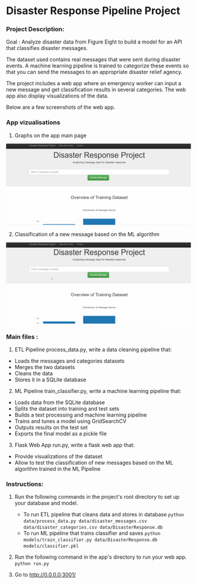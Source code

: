 # Disaster Response Pipeline Project

### Project Description:

Goal : Analyze disaster data from Figure Eight to build a model for an API that classifies disaster messages.

The dataset used contains real messages that were sent during disaster events. A machine learning pipeline is trained to categorize these events so that you can send the messages to an appropriate disaster relief agency.

The project includes a web app where an emergency worker can input a new message and get classification results in several categories. The web app also display visualizations of the data. 

Below are a few screenshots of the web app.

### App vizualisations
1. Graphs on the app main page

![](main.gif)

2. Classification of a new message based on the ML algorithm

![](request.gif)

### Main files :

1. ETL Pipeline
process_data.py, write a data cleaning pipeline that:
- Loads the messages and categories datasets
- Merges the two datasets
- Cleans the data
- Stores it in a SQLite database
2. ML Pipeline
train_classifier.py, write a machine learning pipeline that:
- Loads data from the SQLite database
- Splits the dataset into training and test sets
- Builds a text processing and machine learning pipeline
- Trains and tunes a model using GridSearchCV
- Outputs results on the test set
- Exports the final model as a pickle file
3. Flask Web App
run.py, write a flask web app that:
- Provide visualizations of the dataset
- Allow to test the classification of new messages based on the ML algorithm trained in the ML Pipeline

### Instructions:
1. Run the following commands in the project's root directory to set up your database and model.

    - To run ETL pipeline that cleans data and stores in database
        `python data/process_data.py data/disaster_messages.csv data/disaster_categories.csv data/DisasterResponse.db`
    - To run ML pipeline that trains classifier and saves
        `python models/train_classifier.py data/DisasterResponse.db models/classifier.pkl`

2. Run the following command in the app's directory to run your web app.
    `python run.py`

3. Go to http://0.0.0.0:3001/

